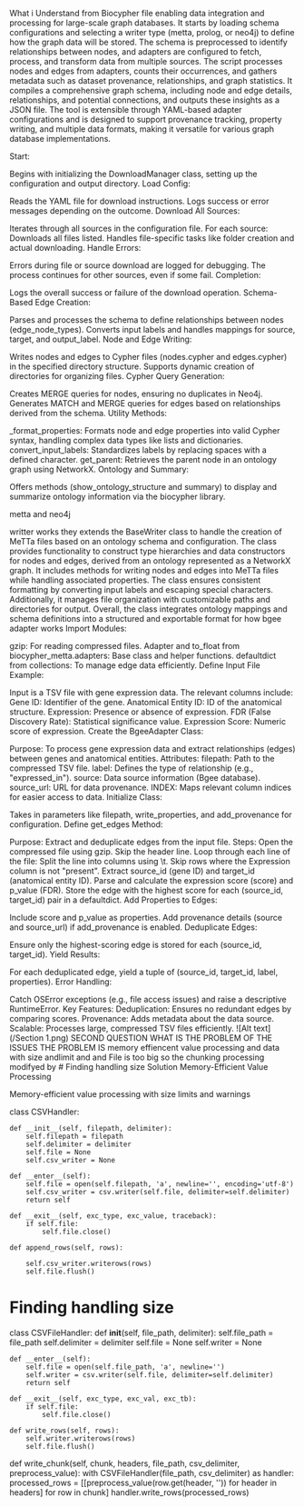What i Understand from Biocypher file 
enabling data integration and processing for large-scale graph databases. It starts by loading schema configurations and
selecting a writer type (metta, prolog, or neo4j) to define how the graph data will be stored. The schema is preprocessed to identify 
relationships between nodes, and adapters are configured to fetch, process, and transform data from multiple sources. 
The script processes nodes and edges from adapters, counts their occurrences, and gathers metadata such as dataset provenance, 
relationships, and graph statistics. It compiles a comprehensive graph schema, including node and edge details, relationships, and
potential connections, and outputs these insights as a JSON file. The tool is extensible through YAML-based adapter configurations and 
is designed to support provenance tracking, property writing, and multiple data formats, making it 
versatile for various graph database implementations.



Start:

Begins with initializing the DownloadManager class, setting up the configuration and output directory.
Load Config:

Reads the YAML file for download instructions.
Logs success or error messages depending on the outcome.
Download All Sources:

Iterates through all sources in the configuration file.
For each source:
Downloads all files listed.
Handles file-specific tasks like folder creation and actual downloading.
Handle Errors:

Errors during file or source download are logged for debugging.
The process continues for other sources, even if some fail.
Completion:



Logs the overall success or failure of the download operation.
Schema-Based Edge Creation:

Parses and processes the schema to define relationships between nodes (edge_node_types).
Converts input labels and handles mappings for source, target, and output_label.
Node and Edge Writing:

Writes nodes and edges to Cypher files (nodes.cypher and edges.cypher) in the specified directory structure.
Supports dynamic creation of directories for organizing files.
Cypher Query Generation:

Creates MERGE queries for nodes, ensuring no duplicates in Neo4j.
Generates MATCH and MERGE queries for edges based on relationships derived from the schema.
Utility Methods:

_format_properties: Formats node and edge properties into valid Cypher syntax, handling complex data types like lists and dictionaries.
convert_input_labels: Standardizes labels by replacing spaces with a defined character.
get_parent: Retrieves the parent node in an ontology graph using NetworkX.
Ontology and Summary:

Offers methods (show_ontology_structure and summary) to display and summarize ontology information via the biocypher library.


metta and neo4j

writter works they extends the BaseWriter class to handle the creation of MeTTa files based on an ontology schema and configuration. The class provides functionality to construct type hierarchies and data constructors for nodes and edges, derived from an ontology represented as a NetworkX graph. It includes methods for writing nodes and edges into MeTTa files while handling associated properties. The class ensures consistent formatting by converting input labels and escaping special characters. Additionally, it manages file organization with customizable paths and directories for output. Overall, the class integrates ontology mappings and schema definitions into a structured and exportable format for
how bgee adapter works 
Import Modules:

gzip: For reading compressed files.
Adapter and to_float from biocypher_metta.adapters: Base class and helper functions.
defaultdict from collections: To manage edge data efficiently.
Define Input File Example:

Input is a TSV file with gene expression data. The relevant columns include:
Gene ID: Identifier of the gene.
Anatomical Entity ID: ID of the anatomical structure.
Expression: Presence or absence of expression.
FDR (False Discovery Rate): Statistical significance value.
Expression Score: Numeric score of expression.
Create the BgeeAdapter Class:

Purpose: To process gene expression data and extract relationships (edges) between genes and anatomical entities.
Attributes:
filepath: Path to the compressed TSV file.
label: Defines the type of relationship (e.g., "expressed_in").
source: Data source information (Bgee database).
source_url: URL for data provenance.
INDEX: Maps relevant column indices for easier access to data.
Initialize Class:

Takes in parameters like filepath, write_properties, and add_provenance for configuration.
Define get_edges Method:

Purpose: Extract and deduplicate edges from the input file.
Steps:
Open the compressed file using gzip.
Skip the header line.
Loop through each line of the file:
Split the line into columns using \t.
Skip rows where the Expression column is not "present".
Extract source_id (gene ID) and target_id (anatomical entity ID).
Parse and calculate the expression score (score) and p_value (FDR).
Store the edge with the highest score for each (source_id, target_id) pair in a defaultdict.
Add Properties to Edges:

Include score and p_value as properties.
Add provenance details (source and source_url) if add_provenance is enabled.
Deduplicate Edges:

Ensure only the highest-scoring edge is stored for each (source_id, target_id).
Yield Results:

For each deduplicated edge, yield a tuple of (source_id, target_id, label, properties).
Error Handling:

Catch OSError exceptions (e.g., file access issues) and raise a descriptive RuntimeError.
Key Features:
Deduplication: Ensures no redundant edges by comparing scores.
Provenance: Adds metadata about the data source.
Scalable: Processes large, compressed TSV files efficiently.
![Alt text](/Section 1.png)
SECOND QUESTION WHAT IS THE PROBLEM OF THE ISSUES THE PROBLEM IS memory effiencent value processing and data with size andlimit and and File is too big so the chunking processing modifyed by # Finding handling size 
Solution
Memory-Efficient Value Processing

Memory-efficient value processing with size limits and warnings

class CSVHandler:
    
    def __init__(self, filepath, delimiter):
        self.filepath = filepath
        self.delimiter = delimiter
        self.file = None
        self.csv_writer = None

    def __enter__(self):
        self.file = open(self.filepath, 'a', newline='', encoding='utf-8')
        self.csv_writer = csv.writer(self.file, delimiter=self.delimiter)
        return self

    def __exit__(self, exc_type, exc_value, traceback):
        if self.file:
            self.file.close()

    def append_rows(self, rows):
        
        self.csv_writer.writerows(rows)
        self.file.flush()

# Finding handling size 
class CSVFileHandler:
    def __init__(self, file_path, delimiter):
        self.file_path = file_path
        self.delimiter = delimiter
        self.file = None
        self.writer = None

    def __enter__(self):
        self.file = open(self.file_path, 'a', newline='')
        self.writer = csv.writer(self.file, delimiter=self.delimiter)
        return self

    def __exit__(self, exc_type, exc_val, exc_tb):
        if self.file:
            self.file.close()

    def write_rows(self, rows):
        self.writer.writerows(rows)
        self.file.flush()

def write_chunk(self, chunk, headers, file_path, csv_delimiter, preprocess_value):
    with CSVFileHandler(file_path, csv_delimiter) as handler:
        processed_rows = [[preprocess_value(row.get(header, '')) for header in headers]
                        for row in chunk]
        handler.write_rows(processed_rows)


